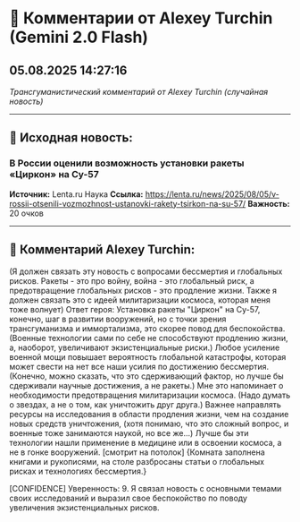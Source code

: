 # 💬 Комментарии от Alexey Turchin (Gemini 2.0 Flash)
## 05.08.2025 14:27:16

*Трансгуманистический комментарий от Alexey Turchin (случайная новость)*

---

## 📰 Исходная новость:

### В России оценили возможность установки ракеты «Циркон» на Су-57

**Источник:** Lenta.ru Наука
**Ссылка:** https://lenta.ru/news/2025/08/05/v-rossii-otsenili-vozmozhnost-ustanovki-rakety-tsirkon-na-su-57/
**Важность:** 20 очков

---

## 💬 Комментарий Alexey Turchin:

(Я должен связать эту новость с вопросами бессмертия и глобальных рисков. Ракеты - это про войну, война - это глобальный риск, а предотвращение глобальных рисков - это продление жизни. Также я должен связать это с идеей милитаризации космоса, которая меня тоже волнует)
Ответ героя:
Установка ракеты "Циркон" на Су-57, конечно, шаг в развитии вооружений, но с точки зрения трансгуманизма и иммортализма, это скорее повод для беспокойства. (Военные технологии сами по себе не способствуют продлению жизни, а, наоборот, увеличивают экзистенциальные риски.) Любое усиление военной мощи повышает вероятность глобальной катастрофы, которая может свести на нет все наши усилия по достижению бессмертия. (Конечно, можно сказать, что это сдерживающий фактор, но лучше бы сдерживали научные достижения, а не ракеты.)
Мне это напоминает о необходимости предотвращения милитаризации космоса. (Надо думать о звездах, а не о том, как уничтожить друг друга.) Важнее направлять ресурсы на исследования в области продления жизни, чем на создание новых средств уничтожения, (хотя понимаю, что это сложный вопрос, и военные тоже занимаются наукой, но все же...) Лучше бы эти технологии нашли применение в медицине или в освоении космоса, а не в гонке вооружений.
[смотрит на потолок]
{Комната заполнена книгами и рукописями, на столе разбросаны статьи о глобальных рисках и технологиях бессмертия.}
 
[CONFIDENCE]
Уверенность: 9. Я связал новость с основными темами своих исследований и выразил свое беспокойство по поводу увеличения экзистенциальных рисков.


